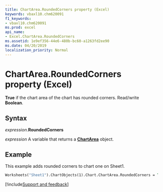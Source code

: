 ```yaml
---
title: ChartArea.RoundedCorners property (Excel)
keywords: vbaxl10.chm620091
f1_keywords:
- vbaxl10.chm620091
ms.prod: excel
api_name:
- Excel.ChartArea.RoundedCorners
ms.assetid: 1e9ef356-44e6-480b-bc60-a1263fd2ee90
ms.date: 04/20/2019
localization_priority: Normal
---
```



# ChartArea.RoundedCorners property (Excel)

**True** if the chart area of the chart has rounded corners. Read/write **Boolean**.


## Syntax

_expression_.**RoundedCorners**

_expression_ A variable that returns a **[ChartArea](Excel.ChartArea(object).md)** object.


## Example

This example adds rounded corners to chart one on Sheet1.

```vb
Worksheets("Sheet1").ChartObjects(1).Chart.ChartArea.RoundedCorners = True

```




[!include[Support and feedback](~/includes/feedback-boilerplate.md)]